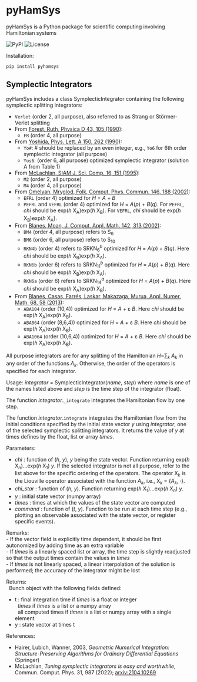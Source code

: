 # pyHamSys
pyHamSys is a Python package for scientific computing involving Hamiltonian systems

![PyPI](https://img.shields.io/pypi/v/pyhamsys)
![License](https://img.shields.io/badge/license-BSD-lightgray)

Installation: 
```
pip install pyhamsys
```

## Symplectic Integrators
pyHamSys includes a class SymplecticIntegrator containing the following symplectic splitting integrators:

- `Verlet` (order 2, all purpose), also referred to as Strang or Störmer-Verlet splitting 
- From [Forest, Ruth, Physica D 43, 105 (1990)](https://doi.org/10.1016/0167-2789(90)90019-L): 
    - `FR` (order 4, all purpose)
- From [Yoshida, Phys. Lett. A 150, 262 (1990)](https://doi.org/10.1016/0375-9601(90)90092-3):
    - `Yo#`: # should be replaced by an even integer, e.g., `Yo6` for 6th order symplectic integrator (all purpose)
    - `Yos6`: (order 6, all purpose) optimized symplectic integrator (solution A from Table 1)
- From [McLachlan, SIAM J. Sci. Comp. 16, 151 (1995)](https://doi.org/10.1137/0916010):
    - `M2` (order 2, all purpose)
    - `M4` (order 4, all purpose)
- From [Omelyan, Mryglod, Folk, Comput. Phys. Commun. 146, 188 (2002)](https://doi.org/10.1016/S0010-4655(02)00451-4): 
    - `EFRL` (order 4) optimized for *H* = *A* + *B*
    - `PEFRL` and `VEFRL` (order 4) optimized for *H* = *A*(*p*) + *B*(*q*). For `PEFRL`, *chi* should be exp(*h* X<sub>A</sub>)exp(*h* X<sub>B</sub>). For `VEFRL`, *chi* should be exp(*h* X<sub>B</sub>)exp(*h* X<sub>A</sub>).
- From [Blanes, Moan, J. Comput. Appl. Math. 142, 313 (2002)](https://doi.org/10.1016/S0377-0427(01)00492-7):
    - `BM4` (order 4, all purpose) refers to S<sub>6</sub> 
    - `BM6` (order 6, all purpose) refers to S<sub>10</sub>
    - `RKN4b` (order 4) refers to SRKN<sub>6</sub><sup>*b*</sup> optimized for *H* = *A*(*p*) + *B*(*q*). Here *chi* should be exp(*h* X<sub>B</sub>)exp(*h* X<sub>A</sub>).
    - `RKN6b` (order 6) refers to SRKN<sub>11</sub><sup>*b*</sup> optimized for *H* = *A*(*p*) + *B*(*q*). Here *chi* should be exp(*h* X<sub>B</sub>)exp(*h* X<sub>A</sub>).
    - `RKN6a` (order 6) refers to SRKN<sub>14</sub><sup>*a*</sup> optimized for *H* = *A*(*p*) + *B*(*q*). Here *chi* should be exp(*h* X<sub>A</sub>)exp(*h* X<sub>B</sub>).
- From [Blanes, Casas, Farrés, Laskar, Makazaga, Murua, Appl. Numer. Math. 68, 58 (2013)](http://dx.doi.org/10.1016/j.apnum.2013.01.003):
    - `ABA104` (order (10,4)) optimized for *H* = *A* + &epsilon; *B*. Here *chi* should be exp(*h* X<sub>A</sub>)exp(*h* X<sub>B</sub>).
    - `ABA864` (order (8,6,4)) optimized for *H* = *A* + &epsilon; *B*. Here *chi* should be exp(*h* X<sub>A</sub>)exp(*h* X<sub>B</sub>).
    - `ABA1064` (order (10,6,4)) optimized for *H* = *A* + &epsilon; *B*. Here *chi* should be exp(*h* X<sub>A</sub>)exp(*h* X<sub>B</sub>).
    
All purpose integrators are for any splitting of the Hamiltonian *H*=&sum;<sub>*k*</sub> *A*<sub>*k*</sub> in any order of the functions *A*<sub>*k*</sub>. Otherwise, the order of the operators is specified for each integrator.

Usage: *integrator* = SymplecticIntegrator(*name*, *step*)
where *name* is one of the names listed above and *step* is the time step of the integrator (float). 

The function *integrator*.`_integrate` integrates the Hamiltonian flow by one step.

The function *integrator*.`integrate` integrates the Hamiltonian flow from the initial conditions specified by the initial state vector *y* using *integrator*, one of the selected symplectic splitting integrators. It returns the value of *y* at times defines by the float, list or array *times*.

Parameters:  
  - *chi* : function of (*h*, *y*), *y* being the state vector.
    Function returning exp(*h* X<sub>*n*</sub>)...exp(*h* X<sub>1</sub>) *y*. If the selected integrator is not all purpose, refer to the list above for the specific ordering of the operators. The operator X<sub>*k*</sub> is the Liouville operator associated with the function *A*<sub>*k*</sub>, i.e., X<sub>*k*</sub> = {*A*<sub>*k*</sub>, &centerdot;}.
  - *chi_star* : function of (*h*, *y*).
    Function returning exp(*h* X<sub>1</sub>)...exp(*h* X<sub>*n*</sub>) *y*.
  - *y* : initial state vector (numpy array)
  - *times* : times at which the values of the state vector are computed
  - *command* : function of (*t*, *y*).
    Function to be run at each time step (e.g., plotting an observable associated with the state vector, or register specific events). 

Remarks:  
    - If the vector field is explicitly time dependent, it should be first autonomized by adding time as an extra variable  
    - If *times* is a linearly spaced list or array, the time step is slightly readjusted so that the output times contain the values in *times*  
    - If *times* is not linearly spaced, a linear interpolation of the solution is performed; the accuracy of the integrator might be lost   

Returns:  
&nbsp; Bunch object with the following fields defined:
   - t : final integration time if *times* is a float or integer  
         &nbsp; *times* if *times* is a list or a numpy array  
         &nbsp; all computed times if *times* is a list or numpy array with a single element
   - y : state vector at times t

References:
  - Hairer, Lubich, Wanner, 2003, *Geometric Numerical Integration: Structure-Preserving Algorithms for Ordinary Differential Equations* (Springer)
  - McLachlan, *Tuning symplectic integrators is easy and worthwhile*, Commun. Comput. Phys. 31, 987 (2022); [arxiv:2104.10269](https://arxiv.org/abs/2104.10269)
